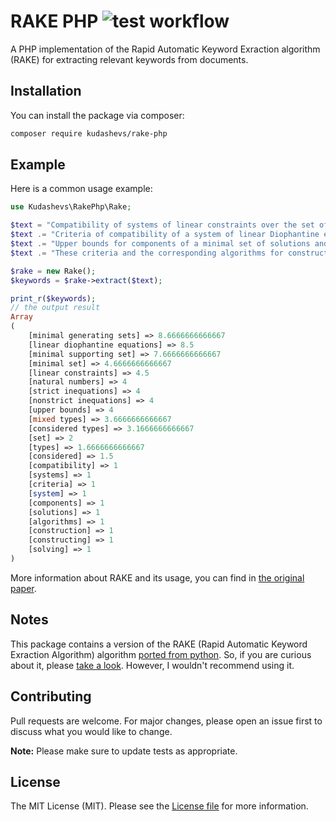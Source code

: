 # RAKE PHP ![test workflow](https://github.com/kudashevs/rake-php/actions/workflows/run-tests.yml/badge.svg)

A PHP implementation of the Rapid Automatic Keyword Exraction algorithm (RAKE) for extracting relevant keywords from documents.


## Installation

You can install the package via composer:
```bash
composer require kudashevs/rake-php
```


## Example

Here is a common usage example:

```php
use Kudashevs\RakePhp\Rake;

$text = "Compatibility of systems of linear constraints over the set of natural numbers.";
$text .= "Criteria of compatibility of a system of linear Diophantine equations, strict inequations, and nonstrict inequations are considered.";
$text .= "Upper bounds for components of a minimal set of solutions and algorithms of construction of minimal generating sets of solutions for all types of systems are given.";
$text .= "These criteria and the corresponding algorithms for constructing a minimal supporting set of solutions can be used in solving all the considered types of systems and systems of mixed types";

$rake = new Rake();
$keywords = $rake->extract($text);

print_r($keywords);
// the output result
Array
(
    [minimal generating sets] => 8.6666666666667
    [linear diophantine equations] => 8.5
    [minimal supporting set] => 7.6666666666667
    [minimal set] => 4.6666666666667
    [linear constraints] => 4.5
    [natural numbers] => 4
    [strict inequations] => 4
    [nonstrict inequations] => 4
    [upper bounds] => 4
    [mixed types] => 3.6666666666667
    [considered types] => 3.1666666666667
    [set] => 2
    [types] => 1.6666666666667
    [considered] => 1.5
    [compatibility] => 1
    [systems] => 1
    [criteria] => 1
    [system] => 1
    [components] => 1
    [solutions] => 1
    [algorithms] => 1
    [construction] => 1
    [constructing] => 1
    [solving] => 1
)
```

More information about RAKE and its usage, you can find in [the original paper](https://www.researchgate.net/publication/227988510_Automatic_Keyword_Extraction_from_Individual_Documents).


## Notes

This package contains a version of the RAKE (Rapid Automatic Keyword Exraction Algorithm) algorithm [ported from python](https://github.com/u-prashant/RAKE/).
So, if you are curious about it, please [take a look](port/Port.php). However, I wouldn't recommend using it.


## Contributing

Pull requests are welcome. For major changes, please open an issue first to discuss what you would like to change.

 **Note:** Please make sure to update tests as appropriate.


## License

The MIT License (MIT). Please see the [License file](LICENSE.md) for more information.
